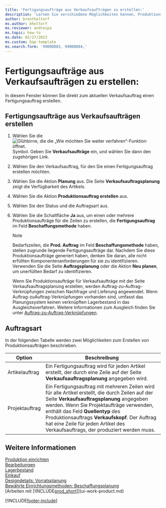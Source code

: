 ```yaml
---
title: 'Fertigungsaufträge aus Verkaufsaufträgen zu erstellen:'
description: 'Lernen Sie verschiedene Möglichkeiten kennen, Produktionsaufträge für produzierte Artikel direkt aus Verkaufsaufträgen zu erstellen.'
author: brentholtorf
ms.author: bholtorf
ms.reviewer: andreipa
ms.topic: how-to
ms.date: 02/27/2023
ms.custom: bap-template
ms.search.form: '99000883, 99000884,'
---
```

# Fertigungsaufträge aus Verkaufsaufträgen zu erstellen:

In diesem Fenster können Sie direkt zum aktuellen Verkaufsauftrag einen Fertigungsauftrag erstellen.  

## Fertigungsaufträge aus Verkaufsaufträgen erstellen  

1. Wählen Sie die ![Glühbirne, die die „Wie möchten Sie weiter verfahren“-Funktion öffnet.](media/ui-search/search_small.png "Tell me-Funktion") Symbol. Geben Sie **Verkaufsaufträge** ein, und wählen Sie dann den zugehörigen Link.  
2. Wählen Sie den Verkaufsauftrag, für den Sie einen Fertigungsauftrag erstellen möchten.  
3. Wählen Sie die Aktion **Planung** aus. Die Seite **Verkaufsauftragsplanung** zeigt die Verfügbarkeit des Artikels.  
4. Wählen Sie die Aktion **Produktionsauftrag erstellen** aus.  
5. Wählen Sie den Status und die Auftragsart aus.  
6. Wählen Sie die Schaltfläche **Ja** aus, um einen oder mehrere Produktionsaufträge für die Zeilen zu erstellen, die **Fertigungsauftrag** im Feld **Beschaffungsmethode** haben.

    > [!NOTE]  
    > Bedarfszeilen, die **Prod. Auftrag** im Feld **Beschaffungsmethode** haben, stellen zugrunde liegende Fertigungsaufträge dar. Nachdem Sie diese Produktionsaufträge generiert haben, denken Sie daran, alle nicht erfüllten Komponentenanforderungen für sie zu identifizieren. Verwenden Sie die Seite **Auftragsplanung** oder die Aktion **Neu planen**, um unerfüllten Bedarf zu identifizieren.
    >
    > Wenn Sie Produktionsaufträge für Verkaufsaufträge mit der Seite Verkaufsauftragsplanung erstellen, werden Auftrag-zu-Auftrag-Verknüpfungen zwischen Nachfrage und Lieferung angewendet. Wenn Auftrag-zuAuftrag-Verknüpfungen vorhanden sind, umfasst das Planungssystem keinen verknüpften Lagerbestand in das Ausgleichsverfahren. Weitere Informationen zum Ausgleich finden Sie unter [Auftrag-zu-Auftrag-Verknüpfungen](design-details-central-concepts-of-the-planning-system.md#order-to-order-links).

## Auftragsart  

In der folgenden Tabelle werden zwei Möglichkeiten zum Erstellen von Produktionsaufträgen beschrieben.

|Option|Beschreibung|
|------|-----------|
|Artikelauftrag|Ein Fertigungsauftrag wird für jeden Artikel erstellt, der durch eine Zeile auf der Seite **Verkaufsauftragsplanung** angegeben wird.|
|Projektauftrag|Ein Fertigungsauftrag mit mehreren Zeilen wird für alle Artikel erstellt, die durch Zeilen auf der Seite **Verkaufsauftragsplanung** angegeben werden. Wenn Sie Projektaufträge verwenden, enthält das Feld **Quellentyp** des Produktionsauftrags **Verkaufskopf**. Der Auftrag hat eine Zeile für jeden Artikel des Verkaufsauftrags, der produziert werden muss.|

## Weitere Informationen  

[Produktion einrichten](production-configure-production-processes.md)  
[Bearbeitungen](production-manage-manufacturing.md)  
[Lagerbestand](inventory-manage-inventory.md)  
[Einkauf](purchasing-manage-purchasing.md)  
[Designdetails: Vorratsplanung](design-details-supply-planning.md)  
[Bewährte Einrichtungsmethoden: Beschaffungsplanung](setup-best-practices-supply-planning.md)  
[Arbeiten mit [!INCLUDE[prod_short](includes/prod_short.md)]](ui-work-product.md)


[!INCLUDE[footer-include](includes/footer-banner.md)]

